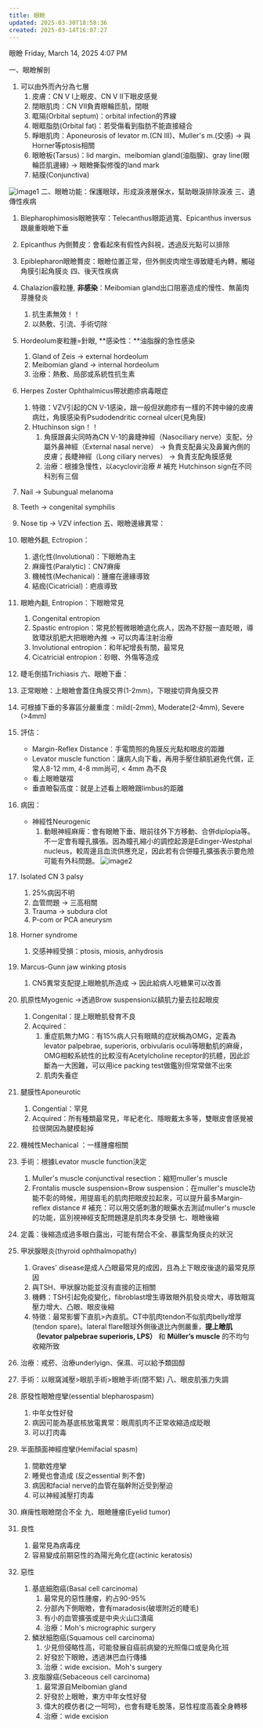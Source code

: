 ```yaml
---
title: 眼瞼
updated: 2025-03-30T18:58:36
created: 2025-03-14T16:07:27
---
```


眼瞼
Friday, March 14, 2025
4:07 PM

一、眼瞼解剖
1.  可以由外而內分為七層
    1.  皮膚：CN V I上眼皮、CN V II下眼皮感覺
    2.  閉眼肌肉：CN VII負責眼輪匝肌，閉眼
    3.  眶隔(Orbital septum)：orbital infection的界線
    4.  眼眶脂肪(Orbital fat)：若受傷看到脂肪不能直接縫合
    5.  睜眼肌肉：Aponeurosis of levator m.(CN III)、Muller's m.(交感) -\> 與Horner等ptosis相關
    6.  眼瞼板(Tarsus)：lid margin、meibomian gland(油脂腺)、gray line(眼輪匝肌邊緣) -\> 眼瞼撕裂修復的land mark
    7.  結膜(Conjunctiva)

![image1](../../../resources/f8e0cb8c0a764738a821f7e1e7935b14.png)
二、眼瞼功能：保護眼球，形成淚液層保水，幫助眼淚排除淚液
三、遺傳性疾病
1.  Blepharophimosis眼瞼狹窄：Telecanthus眼距過寬、Epicanthus inversus跟嚴重眼瞼下垂
2.  Epicanthus 內側贅皮：會看起來有假性內斜視，透過反光點可以排除
3.  Epiblepharon眼瞼贅皮：眼瞼位置正常，但外側皮肉增生導致睫毛內轉，觸碰角膜引起角膜炎
四、後天性疾病
1.  Chalazion霰粒腫, **非感染**：Meibomian gland出口阻塞造成的慢性、無菌肉芽腫發炎
    1.  抗生素無效！！
    2.  以熱敷、引流、手術切除
2.  Hordeolum麥粒腫=針眼, **感染性：**油脂腺的急性感染
    1.  Gland of Zeis -\> external hordeolum
    2.  Meibomian gland -\> internal hordeolum
    3.  治療：熱敷、局部或系統性抗生素
3.  Herpes Zoster Ophthalmicus帶狀皰疹病毒眼症
    1.  特徵：VZV引起的CN V-1感染，跟一般但狀皰疹有一樣的不跨中線的皮膚病灶，角膜感染有Psudodendritic corneal ulcer(見角膜)
    2.  Htuchinson sign！！
        1.  角膜跟鼻尖同時為CN V-1的鼻睫神經（Nasociliary nerve）支配，分屬外鼻神經（External nasal nerve） → 負責支配鼻尖及鼻翼內側的皮膚；長睫神經（Long ciliary nerves） → 負責支配角膜感覺
        2.  治療：根據急慢性，以acyclovir治療
\# 補充 Hutchinson sign在不同科別有三個
1.  Nail -\> Subungual melanoma
2.  Teeth -\> congenital symphilis
3.  Nose tip -\> VZV infection
五、眼瞼邊緣異常：
1.  眼瞼外翻, Ectropion：
    1.  退化性(Involutional)：下眼瞼為主
    2.  麻痺性(Paralytic)：CN7麻痺
    3.  機械性(Mechanical)：腫瘤在邊緣導致
    4.  結痂(Cicatricial)：疤痕導致
2.  眼瞼內翻, Entropion：下眼瞼常見
    1.  Congenital entropion
    2.  Spastic entropion：常見於輕微眼瞼退化病人，因為不舒服一直眨眼，導致環狀肌肥大把眼瞼內推 -\> 可以肉毒注射治療
    3.  Involutional entropion：和年紀增長有關，最常見
    4.  Cicatricial entropion：砂眼、外傷等造成
3.  睫毛倒插Trichiasis
六、眼瞼下垂：
1.  正常眼瞼：上眼瞼會蓋住角膜交界(1-2mm)，下眼接切齊角膜交界
2.  可根據下垂的多寡區分嚴重度：mild(-2mm), Moderate(2-4mm), Severe (\>4mm)
3.  評估：
    - Margin-Reflex Distance：手電筒照的角膜反光點和眼皮的距離
    - Levator muscle function：讓病人向下看，再用手壓住額肌避免代償，正常人8-12 mm, 4-8 mm尚可, \< 4mm 為不良
    - 看上眼瞼皺褶
    - 垂直瞼裂高度：就是上述看上眼瞼跟limbus的距離
4.  病因：
    - 神經性Neurogenic
      1.  動眼神經麻痺：會有眼瞼下垂、眼前往外下方移動、合併diplopia等。不一定會有瞳孔擴張。因為瞳孔縮小的調控起源是Edinger-Westphal nucleus，較周邊且血流供應充足，因此若有合併瞳孔擴張表示要危險可能有外科問題。
![image2](../../../resources/6271a03977a8444b961dde593abc61c5.png)
2.  Isolated CN 3 palsy
    1.  25%病因不明
    2.  血管問題 -\> 三高相關
    3.  Trauma -\> subdura clot
    4.  P-com or PCA aneurysm
3.  Horner syndrome
    1.  交感神經受損：ptosis, miosis, anhydrosis
4.  Marcus-Gunn jaw winking ptosis
    1.  CN5異常支配提上眼瞼肌所造成 -\> 因此給病人吃糖果可以改善

2.  肌原性Myogenic -\>透過Brow suspension以額肌力量去拉起眼皮
    1.  Congenital：提上眼瞼肌發育不良
    2.  Acquired：
        1.  重症肌無力MG：有15%病人只有眼睛的症狀稱為OMG，定義為levator palpebrae, superioris, orbivularis oculi等眼動肌的麻痺，OMG相較系統性的比較沒有Acetylcholine receptor的抗體，因此診斷為一大困難，可以用ice packing test做鑑別但常常做不出來
        2.  肌肉失養症
3.  腱膜性Aponeurotic
    1.  Congential：罕見
    2.  Acquired：所有種類最常見，年紀老化、隱眼戴太多等，雙眼皮會感覺被拉很開因為腱模鬆掉
4.  機械性Mechanical ：一樣腫瘤相關
5.  手術：根據Levator muscle function決定
    1.  Muller's muscle conjunctival resection：縮短muller's muscle
    2.  Frontalis muscle suspension=Brow suspension：在muller's muscle功能不彰的時候，用提眉毛的肌肉把眼皮拉起來，可以提升最多Margin-reflex distance
\# 補充：可以用交感刺激的眼藥水去測試muller's muscle的功能，區別視神經支配問題還是肌肉本身受損
七、眼瞼後縮
1.  定義：後縮造成過多眼白露出，可能有閉合不全、暴露型角膜炎的狀況
2.  甲狀腺眼炎(thyroid ophthalmopathy)
    1.  Graves' disease是成人凸眼最常見的成因，且為上下眼皮後退的最常見原因
    2.  與TSH、甲狀腺功能並沒有直接的正相關
    3.  機轉：TSH引起免疫變化，fibroblast增生導致眼外肌發炎增大，導致眼窩壓力增大、凸眼、眼皮後縮
    4.  特徵：最常影響下直肌\>內直肌。CT中肌肉tendon不似肌肉belly增厚(tendon spare)。lateral flare眼球外側後退比內側嚴重，**提上瞼肌（levator palpebrae superioris, LPS）** 和 **Müller’s muscle** 的不均勻收縮所致
3.  治療：戒菸、治療underlyign、保濕、可以給予類固醇
4.  手術：以眼窩減壓\>眼肌手術\>眼瞼手術(閉不緊)
八、眼皮肌張力失調
1.  原發性眼瞼痙攣(essential blepharospasm)
    1.  中年女性好發
    2.  病因可能為基底核放電異常：眼周肌肉不正常收縮造成眨眼
    3.  可以打肉毒
2.  半面顏面神經痙攣(Hemifacial spasm)
    1.  間歇姓痙攣
    2.  睡覺也會造成 (反之essential 則不會)
    3.  病因和facial nerve的血管在腦幹附近受到壓迫
    4.  可以神經減壓打肉毒
3.  麻痺性眼瞼閉合不全
九、眼瞼腫瘤(Eyelid tumor)
1.  良性
    1.  最常見為病毒疣
    2.  容易變成前期惡性的為陽光角化症(actinic keratosis)
2.  惡性
    1.  基底細胞癌(Basal cell carcinoma)
        1.  最常見的惡性腫瘤，約占90-95%
        2.  分部內下側眼瞼，會有maradosis(破壞附近的睫毛)
        3.  有小的血管擴張或是中央火山口潰瘍
        4.  治療：Moh's micrographic surgery
    2.  鱗狀細胞癌(Squamous cell carcinoma)
        1.  少見但侵略性高，可能發展自癌前病變的光照傷口或是角化班
        2.  好發於下眼瞼，透過淋巴血行傳播
        3.  治療：wide excision、Moh's surgery
    3.  皮脂腺癌(Sebaceous cell carcinoma)
        1.  最常源自Meibomian gland
        2.  好發於上眼瞼，東方中年女性好發
        3.  偉大的模仿者(之一呵呵)，也會有睫毛脫落，惡性程度高義全身轉移
        4.  治療：wide excision

